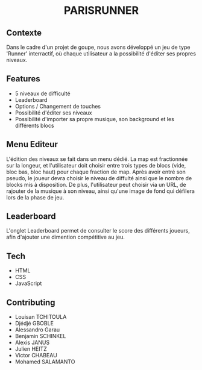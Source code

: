# <p align="center">PARISRUNNER</p>

## Contexte

Dans le cadre d'un projet de goupe, nous avons développé un jeu de type 'Runner' interractif, où chaque utilisateur a la possibilité d'éditer ses propres niveaux.

## Features

- 5 niveaux de difficulté
- Leaderboard
- Options / Changement de touches
- Possibilité d'éditer ses niveaux
- Possibilité d'importer sa propre musique, son background et les différents blocs

## Menu Editeur

L'édition des niveaux se fait dans un menu dédié. La map est fractionnée sur la longeur, et l'utilisateur doit choisir entre trois types de blocs (vide, bloc bas, bloc haut) pour chaque fraction de map. Après avoir entré son pseudo, le joueur devra choisir le niveau de diffulté ainsi que le nombre de blocks mis à disposition. De plus, l'utilisateur peut choisir via un URL, de rajouter de la musique à son niveau, ainsi qu'une image de fond qui défilera lors de la phase de jeu.

## Leaderboard

L'onglet Leaderboard permet de consulter le score des différents joueurs, afin d'ajouter une dimention compétitive au jeu.

## Tech

- HTML
- CSS
- JavaScript

## Contributing

- Louisan TCHITOULA
- Djédjé GBOBLE
- Alessandro Garau
- Benjamin SCHINKEL
- Alexis JANUS
- Julien HEITZ
- Victor CHABEAU
- Mohamed SALAMANTO
